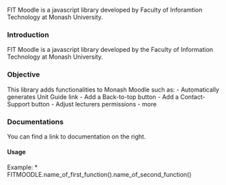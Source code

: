   FIT Moodle is a javascript library developed by Faculty of Inforamtion Technology at Monash University. 

### Introduction
  FIT Moodle is a javascript library developed by the Faculty of Information Technology at Monash University. 

### Objective
  This library adds functionalities to Monash Moodle such as:
    - Automatically generates Unit Guide link
    - Add a Back-to-top button
    - Add a Contact-Support button
    - Adjust lecturers permissions
    - more
### Documentations
  You can find a link to documentation on the right.

#### Usage
  Example: 
    * FITMOODLE.name_of_first_function().name_of_second_function()
